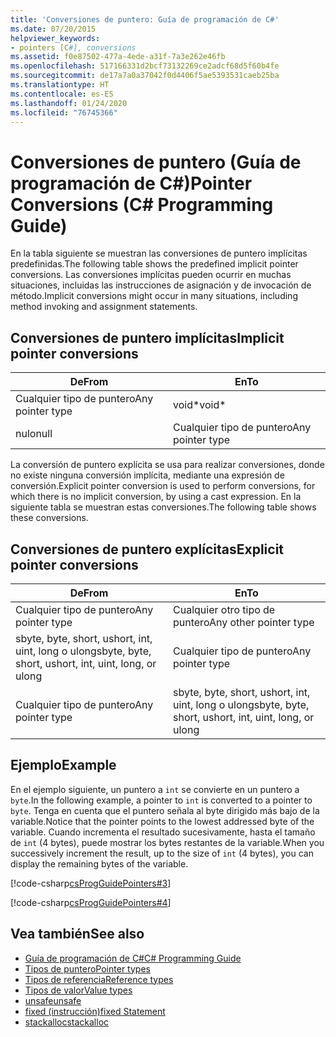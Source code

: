```yaml
---
title: 'Conversiones de puntero: Guía de programación de C#'
ms.date: 07/20/2015
helpviewer_keywords:
- pointers [C#], conversions
ms.assetid: f0e87502-477a-4ede-a31f-7a3e262e46fb
ms.openlocfilehash: 517166331d2bcf73132269ce2adcf68d5f60b4fe
ms.sourcegitcommit: de17a7a0a37042f0d4406f5ae5393531caeb25ba
ms.translationtype: HT
ms.contentlocale: es-ES
ms.lasthandoff: 01/24/2020
ms.locfileid: "76745366"
---
```

# <a name="pointer-conversions-c-programming-guide"></a><span data-ttu-id="f4ce0-102">Conversiones de puntero (Guía de programación de C#)</span><span class="sxs-lookup"><span data-stu-id="f4ce0-102">Pointer Conversions (C# Programming Guide)</span></span>
<span data-ttu-id="f4ce0-103">En la tabla siguiente se muestran las conversiones de puntero implícitas predefinidas.</span><span class="sxs-lookup"><span data-stu-id="f4ce0-103">The following table shows the predefined implicit pointer conversions.</span></span> <span data-ttu-id="f4ce0-104">Las conversiones implícitas pueden ocurrir en muchas situaciones, incluidas las instrucciones de asignación y de invocación de método.</span><span class="sxs-lookup"><span data-stu-id="f4ce0-104">Implicit conversions might occur in many situations, including method invoking and assignment statements.</span></span>  
  
## <a name="implicit-pointer-conversions"></a><span data-ttu-id="f4ce0-105">Conversiones de puntero implícitas</span><span class="sxs-lookup"><span data-stu-id="f4ce0-105">Implicit pointer conversions</span></span>  
  
|<span data-ttu-id="f4ce0-106">De</span><span class="sxs-lookup"><span data-stu-id="f4ce0-106">From</span></span>|<span data-ttu-id="f4ce0-107">En</span><span class="sxs-lookup"><span data-stu-id="f4ce0-107">To</span></span>|  
|----------|--------|  
|<span data-ttu-id="f4ce0-108">Cualquier tipo de puntero</span><span class="sxs-lookup"><span data-stu-id="f4ce0-108">Any pointer type</span></span>|<span data-ttu-id="f4ce0-109">void\*</span><span class="sxs-lookup"><span data-stu-id="f4ce0-109">void\*</span></span>|  
|<span data-ttu-id="f4ce0-110">nulo</span><span class="sxs-lookup"><span data-stu-id="f4ce0-110">null</span></span>|<span data-ttu-id="f4ce0-111">Cualquier tipo de puntero</span><span class="sxs-lookup"><span data-stu-id="f4ce0-111">Any pointer type</span></span>|  
  
 <span data-ttu-id="f4ce0-112">La conversión de puntero explícita se usa para realizar conversiones, donde no existe ninguna conversión implícita, mediante una expresión de conversión.</span><span class="sxs-lookup"><span data-stu-id="f4ce0-112">Explicit pointer conversion is used to perform conversions, for which there is no implicit conversion, by using a cast expression.</span></span> <span data-ttu-id="f4ce0-113">En la siguiente tabla se muestran estas conversiones.</span><span class="sxs-lookup"><span data-stu-id="f4ce0-113">The following table shows these conversions.</span></span>  
  
## <a name="explicit-pointer-conversions"></a><span data-ttu-id="f4ce0-114">Conversiones de puntero explícitas</span><span class="sxs-lookup"><span data-stu-id="f4ce0-114">Explicit pointer conversions</span></span>  
  
|<span data-ttu-id="f4ce0-115">De</span><span class="sxs-lookup"><span data-stu-id="f4ce0-115">From</span></span>|<span data-ttu-id="f4ce0-116">En</span><span class="sxs-lookup"><span data-stu-id="f4ce0-116">To</span></span>|  
|----------|--------|  
|<span data-ttu-id="f4ce0-117">Cualquier tipo de puntero</span><span class="sxs-lookup"><span data-stu-id="f4ce0-117">Any pointer type</span></span>|<span data-ttu-id="f4ce0-118">Cualquier otro tipo de puntero</span><span class="sxs-lookup"><span data-stu-id="f4ce0-118">Any other pointer type</span></span>|  
|<span data-ttu-id="f4ce0-119">sbyte, byte, short, ushort, int, uint, long o ulong</span><span class="sxs-lookup"><span data-stu-id="f4ce0-119">sbyte, byte, short, ushort, int, uint, long, or ulong</span></span>|<span data-ttu-id="f4ce0-120">Cualquier tipo de puntero</span><span class="sxs-lookup"><span data-stu-id="f4ce0-120">Any pointer type</span></span>|  
|<span data-ttu-id="f4ce0-121">Cualquier tipo de puntero</span><span class="sxs-lookup"><span data-stu-id="f4ce0-121">Any pointer type</span></span>|<span data-ttu-id="f4ce0-122">sbyte, byte, short, ushort, int, uint, long o ulong</span><span class="sxs-lookup"><span data-stu-id="f4ce0-122">sbyte, byte, short, ushort, int, uint, long, or ulong</span></span>|  
  
## <a name="example"></a><span data-ttu-id="f4ce0-123">Ejemplo</span><span class="sxs-lookup"><span data-stu-id="f4ce0-123">Example</span></span>  
 <span data-ttu-id="f4ce0-124">En el ejemplo siguiente, un puntero a `int` se convierte en un puntero a `byte`.</span><span class="sxs-lookup"><span data-stu-id="f4ce0-124">In the following example, a pointer to `int` is converted to a pointer to `byte`.</span></span> <span data-ttu-id="f4ce0-125">Tenga en cuenta que el puntero señala al byte dirigido más bajo de la variable.</span><span class="sxs-lookup"><span data-stu-id="f4ce0-125">Notice that the pointer points to the lowest addressed byte of the variable.</span></span> <span data-ttu-id="f4ce0-126">Cuando incrementa el resultado sucesivamente, hasta el tamaño de `int` (4 bytes), puede mostrar los bytes restantes de la variable.</span><span class="sxs-lookup"><span data-stu-id="f4ce0-126">When you successively increment the result, up to the size of `int` (4 bytes), you can display the remaining bytes of the variable.</span></span>  
  
 [!code-csharp[csProgGuidePointers#3](~/samples/snippets/csharp/VS_Snippets_VBCSharp/csProgGuidePointers/CS/Pointers2.cs#3)]  
  
 [!code-csharp[csProgGuidePointers#4](~/samples/snippets/csharp/VS_Snippets_VBCSharp/csProgGuidePointers/CS/Pointers.cs#4)]  
  
## <a name="see-also"></a><span data-ttu-id="f4ce0-127">Vea también</span><span class="sxs-lookup"><span data-stu-id="f4ce0-127">See also</span></span>

- [<span data-ttu-id="f4ce0-128">Guía de programación de C#</span><span class="sxs-lookup"><span data-stu-id="f4ce0-128">C# Programming Guide</span></span>](../index.md)
- [<span data-ttu-id="f4ce0-129">Tipos de puntero</span><span class="sxs-lookup"><span data-stu-id="f4ce0-129">Pointer types</span></span>](pointer-types.md)
- [<span data-ttu-id="f4ce0-130">Tipos de referencia</span><span class="sxs-lookup"><span data-stu-id="f4ce0-130">Reference types</span></span>](../../language-reference/keywords/reference-types.md)
- [<span data-ttu-id="f4ce0-131">Tipos de valor</span><span class="sxs-lookup"><span data-stu-id="f4ce0-131">Value types</span></span>](../../language-reference/builtin-types/value-types.md)
- [<span data-ttu-id="f4ce0-132">unsafe</span><span class="sxs-lookup"><span data-stu-id="f4ce0-132">unsafe</span></span>](../../language-reference/keywords/unsafe.md)
- [<span data-ttu-id="f4ce0-133">fixed (instrucción)</span><span class="sxs-lookup"><span data-stu-id="f4ce0-133">fixed Statement</span></span>](../../language-reference/keywords/fixed-statement.md)
- [<span data-ttu-id="f4ce0-134">stackalloc</span><span class="sxs-lookup"><span data-stu-id="f4ce0-134">stackalloc</span></span>](../../language-reference/operators/stackalloc.md)
